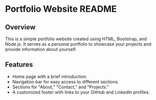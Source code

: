 # Portfolio Website README

## Overview
This is a simple portfolio website created using HTML, Bootstrap, and Node.js. It serves as a personal portfolio to showcase your projects and provide information about yourself.

 ## Features
- Home page with a brief introduction.
- Navigation bar for easy access to different sections.
- Sections for "About," "Contact," and "Projects."
- A customized footer with links to your GitHub and LinkedIn profiles.
